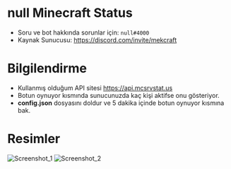 # null Minecraft Status


- Soru ve bot hakkında sorunlar için:  `null#4000`
- Kaynak Sunucusu: https://discord.com/invite/mekcraft



# Bilgilendirme

- Kullanmış olduğum API sitesi https://api.mcsrvstat.us
- Botun oynuyor kısmında sunucunuzda kaç kişi aktifse onu gösteriyor.
- **config.json** dosyasını doldur ve 5 dakika içinde botun oynuyor kısmına bak.



# Resimler

![Screenshot_1](https://user-images.githubusercontent.com/60463845/179156706-2b65a0e4-b7b7-4bef-9b1e-6f2384f9cf90.png)
![Screenshot_2](https://user-images.githubusercontent.com/60463845/179156663-ab8278bd-6e28-4462-b7b2-91a8a378dc14.png)
